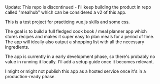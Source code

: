 Update: This repo is discontinued - I'll keep building the product in repo called "mealhub" which can be considered a v2 of this app.

This is a test project for practicing vue.js skills and some css.

The goal is to build a full fledged cook book / meal planner app which stores recipes and makes it super easy to plan meals for a period of time. The app will ideally also output a shopping list with all the necessary ingredients.

The app is currently in a early development phase, so there's probably no value in running it locally. I'll add a setup guide once it becomes relevant.

I might or might not publish this app as a hosted service once it's in a production-ready phase.

